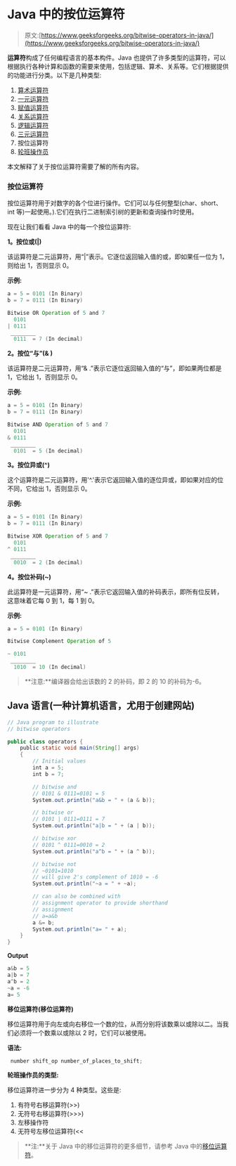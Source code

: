 # Java 中的按位运算符

> 原文:[https://www.geeksforgeeks.org/bitwise-operators-in-java/](https://www.geeksforgeeks.org/bitwise-operators-in-java/)

**运算符**构成了任何编程语言的基本构件。Java 也提供了许多类型的运算符，可以根据执行各种计算和函数的需要来使用，包括逻辑、算术、关系等。它们根据提供的功能进行分类。以下是几种类型:

1.  [算术运算符](https://www.geeksforgeeks.org/java-arithmetic-operators-with-examples/)
2.  [一元运算符](https://www.geeksforgeeks.org/java-unary-operator-with-examples/)
3.  [赋值运算符](https://www.geeksforgeeks.org/java-assignment-operator-with-examples/)
4.  [关系运算符](https://www.geeksforgeeks.org/java-relational-operators-with-examples/)
5.  [逻辑运算符](https://www.geeksforgeeks.org/java-logical-operators-with-examples/)
6.  [三元运算符](https://www.geeksforgeeks.org/java-ternary-operator-with-examples/)
7.  按位运算符
8.  [轮班操作员](https://www.geeksforgeeks.org/shift-operator-in-java/?ref=gcse)

本文解释了关于按位运算符需要了解的所有内容。

### 按位运算符

按位运算符用于对数字的各个位进行操作。它们可以与任何整型(char、short、int 等)一起使用。).它们在执行二进制索引树的更新和查询操作时使用。

现在让我们看看 Java 中的每一个按位运算符:

**1。按位或(|)**

该运算符是二元运算符，用“|”表示。它逐位返回输入值的或，即如果任一位为 1，则给出 1，否则显示 0。

**示例:**

```java
a = 5 = 0101 (In Binary)
b = 7 = 0111 (In Binary)

Bitwise OR Operation of 5 and 7
  0101
| 0111
 ________
  0111  = 7 (In decimal) 
```

**2。按位“与”(& )**

该运算符是二元运算符，用“& .”表示它逐位返回输入值的“与”，即如果两位都是 1，它给出 1，否则显示 0。

**示例:**

```java
a = 5 = 0101 (In Binary)
b = 7 = 0111 (In Binary)

Bitwise AND Operation of 5 and 7
  0101
& 0111
 ________
  0101  = 5 (In decimal) 
```

**3。按位异或(^)**

这个运算符是二元运算符，用'^.'表示它返回输入值的逐位异或，即如果对应的位不同，它给出 1，否则显示 0。

**示例:**

```java
a = 5 = 0101 (In Binary)
b = 7 = 0111 (In Binary)

Bitwise XOR Operation of 5 and 7
  0101
^ 0111
 ________
  0010  = 2 (In decimal) 
```

**4。按位补码(~)**

此运算符是一元运算符，用“~ .”表示它返回输入值的补码表示，即所有位反转，这意味着它每 0 到 1，每 1 到 0。

**示例:**

```java
a = 5 = 0101 (In Binary)

Bitwise Complement Operation of 5

~ 0101
 ________
  1010  = 10 (In decimal) 
```

> **注意:**编译器会给出该数的 2 的补码，即 2 的 10 的补码为-6。

## Java 语言(一种计算机语言，尤用于创建网站)

```java
// Java program to illustrate
// bitwise operators

public class operators {
    public static void main(String[] args)
    {
        // Initial values
        int a = 5;
        int b = 7;

        // bitwise and
        // 0101 & 0111=0101 = 5
        System.out.println("a&b = " + (a & b));

        // bitwise or
        // 0101 | 0111=0111 = 7
        System.out.println("a|b = " + (a | b));

        // bitwise xor
        // 0101 ^ 0111=0010 = 2
        System.out.println("a^b = " + (a ^ b));

        // bitwise not
        // ~0101=1010
        // will give 2's complement of 1010 = -6
        System.out.println("~a = " + ~a);

        // can also be combined with
        // assignment operator to provide shorthand
        // assignment
        // a=a&b
        a &= b;
        System.out.println("a= " + a);
    }
}
```

**Output**

```java
a&b = 5
a|b = 7
a^b = 2
~a = -6
a= 5
```

**移位运算符(移位运算符)**

移位运算符用于向左或向右移位一个数的位，从而分别将该数乘以或除以二。当我们必须将一个数乘以或除以 2 时，它们可以被使用。

**语法:**

```java
 number shift_op number_of_places_to_shift;
```

**轮班操作员的类型:**

移位运算符进一步分为 4 种类型。这些是:

1.  有符号右移运算符(>>)
2.  无符号右移运算符(>>>)
3.  左移操作符
4.  无符号左移位运算符(<<

> **注:**关于 Java 中的移位运算符的更多细节，请参考 Java 中的[移位运算符](https://www.geeksforgeeks.org/shift-operator-in-java/)。
